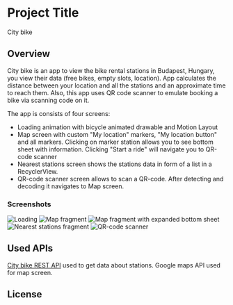 # Project Title

City bike

## Overview

City bike is an app to view the bike rental stations in Budapest, Hungary, you view their data (free bikes, empty slots, location). App calculates the distance between your location and all the stations and an approximate time to reach them. Also, this app uses QR code scanner to emulate booking a bike via scanning code on it. 

The app is consists of four screens:

* Loading animation with bicycle animated drawable and Motion Layout
* Map screen with custom "My location" markers, "My location button" and all markers. Clicking on marker station allows you to see bottom sheet with information. Clicking "Start a ride" will navigate you to QR-code scanner 
* Nearest stations screen shows the stations data in form of a list in a RecyclerView.
* QR-code scanner screen allows to scan a QR-code. After detecting and decoding it navigates to Map screen.

### Screenshots

![Loading](screenshots/Screenshot_1.png)
![Map fragment](screenshots/Screenshot_2.png)
![Map fragment with expanded bottom sheet](screenshots/Screenshot_3.png)
![Nearest stations fragment](screenshots/Screenshot_4.png)
![QR-code scanner](screenshots/Screenshot_5.png)

## Used APIs

[City bike REST API](http://api.citybik.es/v2/) used to get data about stations.
Google maps API used for map screen.

## License
